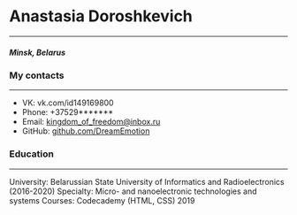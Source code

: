 # Anastasia Doroshkevich
***
##### Minsk, Belarus
### My contacts
***
   - VK: vk.com/id149169800
   - Phone: +37529******* 
   - Email: [kingdom_of_freedom@inbox.ru](kingdom_of_freedom@inbox.ru) 
   - GitHub: [github.com/DreamEmotion](https://github.com/DreamEmotion)
### Education
***
University: Belarussian State University of Informatics and Radioelectronics (2016-2020)
Specialty: Micro- and nanoelectronic technologies and systems
Courses: Codecademy (HTML, CSS) 2019